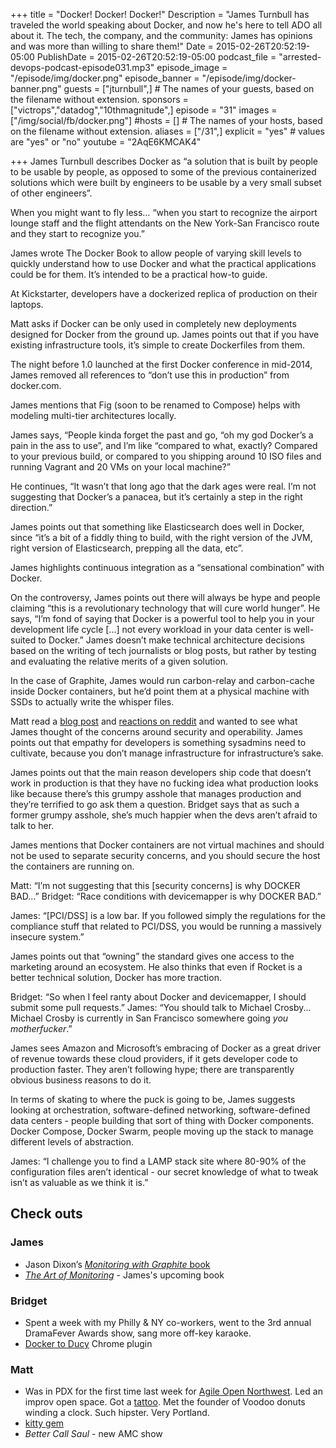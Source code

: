 +++
title = "Docker! Docker! Docker!"
Description = "James Turnbull has traveled the world speaking about Docker, and now he's here to tell ADO all about it. The tech, the company, and the community: James has opinions and was more than willing to share them!"
Date = 2015-02-26T20:52:19-05:00
PublishDate = 2015-02-26T20:52:19-05:00
podcast_file = "arrested-devops-podcast-episode031.mp3"
episode_image = "/episode/img/docker.png"
episode_banner = "/episode/img/docker-banner.png"
guests = ["jturnbull",] # The names of your guests, based on the filename without extension.
sponsors = ["victrops","datadog","10thmagnitude",]
episode = "31"
images = ["/img/social/fb/docker.png"]
#hosts = [] # The names of your hosts, based on the filename without extension.
aliases = ["/31",]
explicit = "yes" # values are "yes" or "no"
youtube = "2AqE6KMCAK4"

+++
James Turnbull describes Docker as “a solution that is built by people to be usable by people, as opposed to some of the previous containerized solutions which were built by engineers to be usable by a very small subset of other engineers”.

When you might want to fly less… “when you start to recognize the airport lounge staff and the flight attendants on the New York-San Francisco route and they start to recognize you.”

James wrote The Docker Book to allow people of varying skill levels to quickly understand how to use Docker and what the practical applications could be for them. It’s intended to be a practical how-to guide.

At Kickstarter, developers have a dockerized replica of production on their laptops.

Matt asks if Docker can be only used in completely new deployments designed for Docker from the ground up. James points out that if you have existing infrastructure tools, it’s simple to create Dockerfiles from them.

The night before 1.0 launched at the first Docker conference in mid-2014, James removed all references to “don’t use this in production” from docker.com.

James mentions that Fig (soon to be renamed to Compose) helps with modeling multi-tier architectures locally.

James says, “People kinda forget the past and go, “oh my god Docker’s a pain in the ass to use”, and I’m like “compared to what, exactly? Compared to your previous build, or compared to you shipping around 10 ISO files and running Vagrant and 20 VMs on your local machine?”

He continues, “It wasn’t that long ago that the dark ages were real. I’m not suggesting that Docker’s a panacea, but it’s certainly a step in the right direction.”

James points out that something like Elasticsearch does well in Docker, since “it’s a bit of a fiddly thing to build, with the right version of the JVM, right version of Elasticsearch, prepping all the data, etc”.

James highlights continuous integration as a “sensational combination” with Docker.

On the controversy, James points out there will always be hype and people claiming “this is a revolutionary technology that will cure world hunger”. He says, “I’m fond of saying that Docker is a powerful tool to help you in your development life cycle [...] not every workload in your data center is well-suited to Docker.” James doesn’t make technical architecture decisions based on the writing of tech journalists or blog posts, but rather by testing and evaluating the relative merits of a given solution.

In the case of Graphite, James would run carbon-relay and carbon-cache inside Docker containers, but he’d point them at a physical machine with SSDs to actually write the whisper files.

Matt read a <a href="http://iops.io/blog/docker-hype/" target="_blank">blog post</a> and <a href="http://www.reddit.com/r/sysadmin/comments/2v4fqe/docker_is_fundamentally_flawed_useless_hype/" target="_blank">reactions on reddit</a> and wanted to see what James thought of the concerns around security and operability. James points out that empathy for developers is something sysadmins need to cultivate, because you don’t manage infrastructure for infrastructure’s sake.

James points out that the main reason developers ship code that doesn’t work in production is that they have no fucking idea what production looks like because there’s this grumpy asshole that manages production and they’re terrified to go ask them a question. Bridget says that as such a former grumpy asshole, she’s much happier when the devs aren’t afraid to talk to her.

James mentions that Docker containers are not virtual machines and should not be used to separate security concerns, and you should secure the host the containers are running on.

Matt: “I’m not suggesting that this [security concerns] is why DOCKER BAD…” Bridget: “Race conditions with devicemapper is why DOCKER BAD.”

James: “[PCI/DSS] is a low bar. If you followed simply the regulations for the compliance stuff that related to PCI/DSS, you would be running a massively insecure system.”

James points out that “owning” the standard gives one access to the marketing around an ecosystem. He also thinks that even if Rocket is a better technical solution, Docker has more traction.

Bridget: “So when I feel ranty about Docker and devicemapper, I should submit some pull requests.” James: “You should talk to Michael Crosby... Michael Crosby is currently in San Francisco somewhere going <em>you motherfucker</em>.”

James sees Amazon and Microsoft’s embracing of Docker as a great driver of revenue towards these cloud providers, if it gets developer code to production faster. They aren’t following hype; there are transparently obvious business reasons to do it.

In terms of skating to where the puck is going to be, James suggests looking at orchestration, software-defined networking, software-defined data centers - people building that sort of thing with Docker components. Docker Compose, Docker Swarm, people moving up the stack to manage different levels of abstraction.

James: “I challenge you to find a LAMP stack site where 80-90% of the configuration files aren’t identical - our secret knowledge of what to tweak isn’t as valuable as we think it is.”
<h2>Check outs</h2>
<h3>James</h3>
<ul>
	<li>Jason Dixon’s <a href="http://shop.oreilly.com/product/0636920035794.do" target="_blank"><em>Monitoring with Graphite</em> book</a></li>
	<li><a href="http://artofmonitoring.com/" target="_blank"><em>The Art of Monitoring</em></a> - James's upcoming book</li>
</ul>
<h3>Bridget</h3>
<ul>
	<li>Spent a week with my Philly &amp; NY co-workers, went to the 3rd annual DramaFever Awards show, sang more off-key karaoke.</li>
	<li><a href="http://github.com/paulczar/docker-to-ducy" target="_blank">Docker to Ducy</a> Chrome plugin</li>
</ul>
<h3>Matt</h3>
<ul>
	<li>Was in PDX for the first time last week for <a href="http://agileopennorthwest.org/2015.php" target="_blank">Agile Open Northwest</a>. Led an improv open space. Got a <a href="http://instagram.com/p/zEQeJImEtn" target="_blank">tattoo</a>. Met the founder of Voodoo donuts winding a clock. Such hipster. Very Portland.</li>
	<li><a href="http://github.com/bryanwoods/kitty" target="_blank">kitty gem</a></li>
	<li><em>Better Call Saul</em> - new AMC show</li>
</ul>
